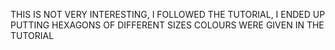 THIS IS NOT VERY INTERESTING, I FOLLOWED THE TUTORIAL, I ENDED UP PUTTING HEXAGONS OF DIFFERENT SIZES COLOURS WERE GIVEN IN THE TUTORIAL